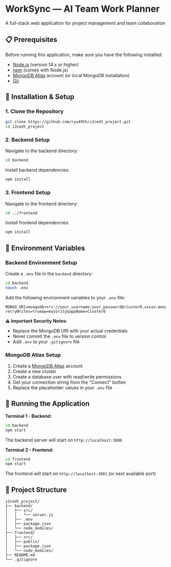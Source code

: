 # WorkSync — AI Team Work Planner

A full-stack web application for project management and team collaboration

## 📋 Prerequisites

Before running this application, make sure you have the following installed:

- [Node.js](https://nodejs.org/) (version 14.x or higher)
- [npm](https://www.npmjs.com/) (comes with Node.js)
- [MongoDB Atlas](https://www.mongodb.com/atlas) account (or local MongoDB installation)
- [Git](https://git-scm.com/)

## 🚀 Installation & Setup

### 1. Clone the Repository

```bash
git clone https://github.com/ryu49th/i2cedt_project.git
cd i2cedt_project
```

### 2. Backend Setup

Navigate to the backend directory:

```bash
cd backend
```

Install backend dependencies:

```bash
npm install
```

### 3. Frontend Setup

Navigate to the frontend directory:

```bash
cd ../frontend
```

Install frontend dependencies:

```bash
npm install
```

## 🔐 Environment Variables

### Backend Environment Setup

Create a `.env` file in the `backend` directory:

```bash
cd backend
touch .env
```

Add the following environment variables to your `.env` file:

```env
MONGO_URI=mongodb+srv://your_username:your_password@cluster0.xxxxx.mongodb.net/your_database_name?retryWrites=true&w=majority&appName=Cluster0
```

**⚠️ Important Security Notes:**
- Replace the MongoDB URI with your actual credentials
- Never commit the `.env` file to version control
- Add `.env` to your `.gitignore` file

### MongoDB Atlas Setup

1. Create a [MongoDB Atlas](https://www.mongodb.com/atlas) account
2. Create a new cluster
3. Create a database user with read/write permissions
4. Get your connection string from the "Connect" button
5. Replace the placeholder values in your `.env` file

## 🎯 Running the Application

**Terminal 1 - Backend:**
```bash
cd backend
npm start
```
The backend server will start on `http://localhost:3000`

**Terminal 2 - Frontend:**
```bash
cd frontend
npm start
```
The frontend will start on `http://localhost:3001` (or next available port)


## 📁 Project Structure

```
i2cedt_project/
├── backend/
│   ├── src/
│   │   └── server.js
│   ├── .env
│   ├── package.json
│   └── node_modules/
├── frontend/
│   ├── src/
│   ├── public/
│   ├── package.json
│   └── node_modules/
├── README.md
└── .gitignore
```
